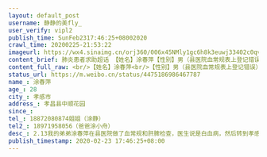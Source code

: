 ```yaml
---
layout: default_post
username: 静静的美fly_
user_verify: vipl2
publish_time: SunFeb2317:46:25+08002020
crawl_time: 20200225-21:53:22
imageurl: https://wx4.sinaimg.cn/orj360/006x45NMly1gc6h8k3euwj33402c0qv6.jpg
content_brief: 肺炎患者求助超话 【姓名】涂春萍【性别】男（县医院血常规表上登记错误）【年龄】28【所在城市】孝感市【所在小区、社区】孝昌县中顺花园【联系方式】18872080874姐姐（涂静）【其他紧急联系人】18971958056（爸爸涂小舟）【病情描述】2.13我的弟弟涂春萍在县医院做了血常规和肝脾检查， ...全文
content_full_raw: <br/>【姓名】涂春萍<br/>【性别】男（县医院血常规表上登记错误）<br/>【年龄】28<br/>【所在城市】孝感市<br/>【所在小区、社区】孝昌县中顺花园<br/>【联系方式】18872080874姐姐（涂静）<br/>【其他紧急联系人】<br/>18971958056（爸爸涂小舟）<br/>【病情描述】2.13我的弟弟涂春萍在县医院做了血常规和肝脾检查，医生说是白血病，然后转到孝感中心医院，医生说是白血病或者再障（再生性障碍贫血），但是骨髓穿刺的结果要送到武汉去才能确诊，本医院不能出骨髓穿刺结果，也就没有治疗方案。目前症状是无发烧，全身无力，不能走动，上厕所就容易摔跤，下床必须人扶着。现在孝感中心医院建议转院，但是我们联系协和说暂时不接收，急需协和医院或者武汉其他三甲帮助做骨髓穿刺检查，急需确诊。<br/>一颗年轻的生命本应多么璀璨，请社会和政府给予关注！
status_url: https://m.weibo.cn/status/4475186986467787
name_: 涂春萍
age_: 28
city_: 孝感市
address_: 孝昌县中顺花园
since_: 
tel_: 18872080874姐姐（涂静）
tel2_: 18971958056（爸爸涂小舟）
desc_: 2.13我的弟弟涂春萍在县医院做了血常规和肝脾检查，医生说是白血病，然后转到孝感中心医院，医生说是白血病或者再障（再生性障碍贫血），但是骨髓穿刺的结果要送到武汉去才能确诊，本医院不能出骨髓穿刺结果，也就没有治疗方案。目前症状是无发烧，全身无力，不能走动，上厕所就容易摔跤，下床必须人扶着。现在孝感中心医院建议转院，但是我们联系协和说暂时不接收，急需协和医院或者武汉其他三甲帮助做骨髓穿刺检查，急需确诊。一颗年轻的生命本应多么璀璨，请社会和政府给予关注！
publish_timestamp: 2020-02-23 17:46:25+08:00
---
```

